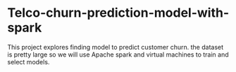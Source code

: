 # Telco-churn-prediction-model-with-spark
This project explores finding  model to predict customer churn. the dataset is pretty large so we will use Apache spark and virtual machines to train and select models.
